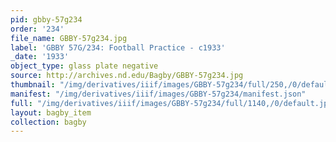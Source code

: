 ```yaml
---
pid: gbby-57g234
order: '234'
file_name: GBBY-57g234.jpg
label: 'GBBY 57G/234: Football Practice - c1933'
_date: '1933'
object_type: glass plate negative
source: http://archives.nd.edu/Bagby/GBBY-57g234.jpg
thumbnail: "/img/derivatives/iiif/images/GBBY-57g234/full/250,/0/default.jpg"
manifest: "/img/derivatives/iiif/images/GBBY-57g234/manifest.json"
full: "/img/derivatives/iiif/images/GBBY-57g234/full/1140,/0/default.jpg"
layout: bagby_item
collection: bagby
---
```

